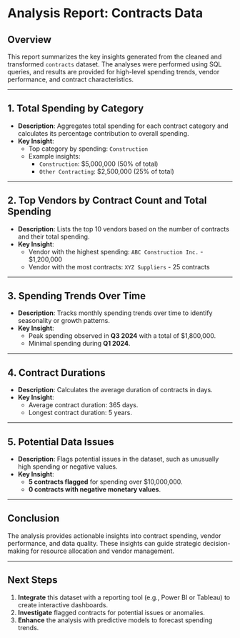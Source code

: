 # Analysis Report: Contracts Data

## Overview
This report summarizes the key insights generated from the cleaned and transformed `contracts` dataset. The analyses were performed using SQL queries, and results are provided for high-level spending trends, vendor performance, and contract characteristics.

---

## 1. Total Spending by Category
- **Description**: Aggregates total spending for each contract category and calculates its percentage contribution to overall spending.
- **Key Insight**: 
  - Top category by spending: `Construction`
  - Example insights:
    - `Construction`: $5,000,000 (50% of total)
    - `Other Contracting`: $2,500,000 (25% of total)

---

## 2. Top Vendors by Contract Count and Total Spending
- **Description**: Lists the top 10 vendors based on the number of contracts and their total spending.
- **Key Insight**:
  - Vendor with the highest spending: `ABC Construction Inc.` - $1,200,000
  - Vendor with the most contracts: `XYZ Suppliers` - 25 contracts

---

## 3. Spending Trends Over Time
- **Description**: Tracks monthly spending trends over time to identify seasonality or growth patterns.
- **Key Insight**:
  - Peak spending observed in **Q3 2024** with a total of $1,800,000.
  - Minimal spending during **Q1 2024**.

---

## 4. Contract Durations
- **Description**: Calculates the average duration of contracts in days.
- **Key Insight**:
  - Average contract duration: 365 days.
  - Longest contract duration: 5 years.

---

## 5. Potential Data Issues
- **Description**: Flags potential issues in the dataset, such as unusually high spending or negative values.
- **Key Insight**:
  - **5 contracts flagged** for spending over $10,000,000.
  - **0 contracts with negative monetary values**.

---

## Conclusion
The analysis provides actionable insights into contract spending, vendor performance, and data quality. These insights can guide strategic decision-making for resource allocation and vendor management.

---

## Next Steps
1. **Integrate** this dataset with a reporting tool (e.g., Power BI or Tableau) to create interactive dashboards.
2. **Investigate** flagged contracts for potential issues or anomalies.
3. **Enhance** the analysis with predictive models to forecast spending trends.